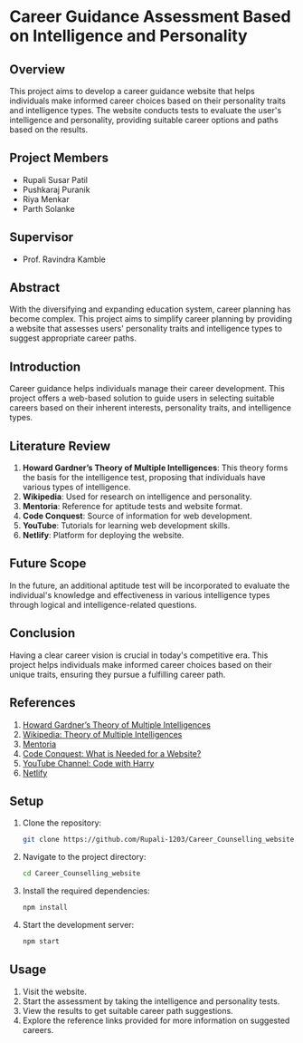 

# Career Guidance Assessment Based on Intelligence and Personality

## Overview
This project aims to develop a career guidance website that helps individuals make informed career choices based on their personality traits and intelligence types. The website conducts tests to evaluate the user's intelligence and personality, providing suitable career options and paths based on the results.

## Project Members
- Rupali Susar Patil 
- Pushkaraj Puranik 
- Riya Menkar 
- Parth Solanke 


## Supervisor
- Prof. Ravindra Kamble



## Abstract
With the diversifying and expanding education system, career planning has become complex. This project aims to simplify career planning by providing a website that assesses users' personality traits and intelligence types to suggest appropriate career paths.

## Introduction
Career guidance helps individuals manage their career development. This project offers a web-based solution to guide users in selecting suitable careers based on their inherent interests, personality traits, and intelligence types.

## Literature Review
1. **Howard Gardner’s Theory of Multiple Intelligences**: This theory forms the basis for the intelligence test, proposing that individuals have various types of intelligence.
2. **Wikipedia**: Used for research on intelligence and personality.
3. **Mentoria**: Reference for aptitude tests and website format.
4. **Code Conquest**: Source of information for web development.
5. **YouTube**: Tutorials for learning web development skills.
6. **Netlify**: Platform for deploying the website.


## Future Scope
In the future, an additional aptitude test will be incorporated to evaluate the individual's knowledge and effectiveness in various intelligence types through logical and intelligence-related questions.

## Conclusion
Having a clear career vision is crucial in today's competitive era. This project helps individuals make informed career choices based on their unique traits, ensuring they pursue a fulfilling career path.

## References
1. [Howard Gardner’s Theory of Multiple Intelligences](https://www.verywellmind.com/gardners-theory-of-multiple-intelligences-2795161#:~:text=In%20order%20to%20capture%20the,%2Dvisual%2C%20and%20linguistic%20intelligences.)
2. [Wikipedia: Theory of Multiple Intelligences](https://en.wikipedia.org/wiki/Theory_of_multiple_intelligences)
3. [Mentoria](https://www.mentoria.com)
4. [Code Conquest: What is Needed for a Website?](https://www.codeconquest.com)
5. [YouTube Channel: Code with Harry](https://www.youtube.com/codewithharry)
6. [Netlify](https://www.netlify.com)

## Setup
1. Clone the repository:
   ```sh
   git clone https://github.com/Rupali-1203/Career_Counselling_website.git
   ```
2. Navigate to the project directory:
   ```sh
   cd Career_Counselling_website
   ```
3. Install the required dependencies:
   ```sh
   npm install
   ```
4. Start the development server:
   ```sh
   npm start
   ```

## Usage
1. Visit the website.
2. Start the assessment by taking the intelligence and personality tests.
3. View the results to get suitable career path suggestions.
4. Explore the reference links provided for more information on suggested careers.

